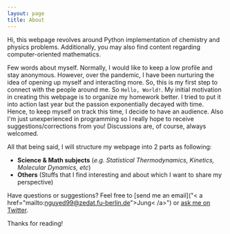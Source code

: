 ```yaml
---
layout: page
title: About
---
```


<p class="message">
  Hi, this webpage revolves around Python implementation of chemistry and physics problems. Additionally, you may also find content regarding computer-oriented mathematics.
</p>

Few words about myself. Normally, I would like to keep a low profile and stay anonymous. However, over the pandemic, I have been nurturing the idea of opening up myself and interacting more. So, this is my first step to connect with the people around me. So `Hello, World!`. My initial motivation in creating this webpage is to organize my homework better. I tried to put it into action last year but the passion exponentially decayed with time. Hence, to keep myself on track this time, I decide to have an audience. Also I'm just unexperienced in programming so I really hope to receive suggestions/corrections from you! Discussions are, of course, always welcomed. 

All that being said, I will structure my webpage into 2 parts as following:
* **Science & Math subjects** (*e.g. Statistical Thermodynamics, Kinetics, Molecular Dynamics, etc*)
* **Others** (Stuffs that I find interesting and about which I want to share my perspective)




Have questions or suggestions? Feel free to [send me an email]("< a href="mailto:nguyed99@zedat.fu-berlin.de">Jung< /a>") or [ask me on Twitter](https://twitter.com/psireal99).

Thanks for reading!
